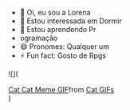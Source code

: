 - 👋 Oi, eu sou a Lorena
- 👀 Estou interessada em Dormir
- 🌱 Estou aprendendo Pr
- ogramação
- 😄 Pronomes: Qualquer um
- ⚡ Fun fact: Gosto de Rpgs

![](<div class="tenor-gif-embed" data-postid="16409614852005252877" data-share-method="host" data-aspect-ratio="0.564257" data-width="100%"><a href="https://tenor.com/view/cat-cat-meme-funnt-cat-black-cat-sleepy-cat-gif-16409614852005252877">Cat Cat Meme GIF</a>from <a href="https://tenor.com/search/cat-gifs">Cat GIFs</a></div> <script type="text/javascript" async src="https://tenor.com/embed.js"></script>)

<!---
Myena1/Myena1 is a ✨ special ✨ repository because its `README.md` (this file) appears on your GitHub profile.
You can click the Preview link to take a look at your changes.
--->
